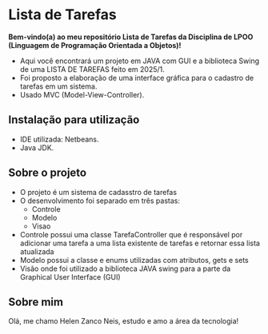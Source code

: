 # Lista de Tarefas

**Bem-vindo(a) ao meu repositório Lista de Tarefas da Disciplina de LPOO (Linguagem de Programação Orientada a Objetos)!**

- Aqui você encontrará um projeto em JAVA com GUI e a biblioteca Swing de uma LISTA DE TAREFAS feito em 2025/1.
- Foi proposto a elaboração de uma interface gráfica para o cadastro de tarefas em um sistema.
- Usado MVC (Model-View-Controller).
  
## Instalação para utilização

- IDE utilizada: Netbeans.
- Java JDK.

## Sobre o projeto

- O projeto é um sistema de cadasstro de tarefas
- O desenvolvimento foi separado em três pastas:
  - Controle
  - Modelo
  - Visao
- Controle possui uma classe TarefaController que é responsável por adicionar uma tarefa a uma lista existente de tarefas e retornar essa lista atualizada
- Modelo possui a classe e enums utilizadas com atributos, gets e sets
- Visão onde foi utilizado a biblioteca JAVA swing para a parte da Graphical User Interface (GUI)
  
## Sobre mim

Olá, me chamo Helen Zanco Neis, estudo e amo a área da tecnologia!
